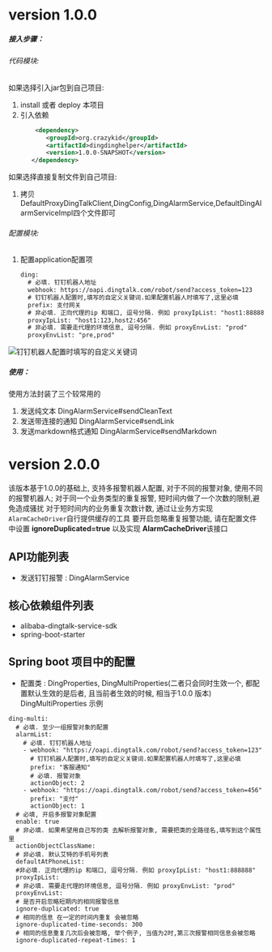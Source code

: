 
# version 1.0.0
##### 接入步骤：
###### 代码模块:
如果选择引入jar包到自己项目:
1. install 或者 deploy 本项目
2. 引入依赖   
     ```xml
         <dependency>
            <groupId>org.crazykid</groupId>
            <artifactId>dingdinghelper</artifactId>
            <version>1.0.0-SNAPSHOT</version>
        </dependency>
     ```
如果选择直接复制文件到自己项目:
1. 拷贝DefaultProxyDingTalkClient,DingConfig,DingAlarmService,DefaultDingAlarmServiceImpl四个文件即可

###### 配置模块:
1. 配置application配置项   
    ```xml
    ding:
      # 必填. 钉钉机器人地址
      webhook: https://oapi.dingtalk.com/robot/send?access_token=123
      # 钉钉机器人配置时,填写的自定义关键词.如果配置机器人时填写了,这里必填
      prefix: 支付网关
      # 非必填. 正向代理的ip 和端口, 逗号分隔. 例如 proxyIpList: "host1:888888"
      proxyIpList: "host1:123,host2:456"
      # 非必填. 需要走代理的环境信息, 逗号分隔. 例如 proxyEnvList: "prod"
      proxyEnvList: "pre,prod"
    ``` 
![钉钉机器人配置时填写的自定义关键词](https://oss.getjing.cn/document/20220119/ding_prefix.png)

##### 使用：
使用方法封装了三个较常用的
1. 发送纯文本 DingAlarmService#sendCleanText
2. 发送带连接的通知 DingAlarmService#sendLink
3. 发送markdown格式通知 DingAlarmService#sendMarkdown

# version 2.0.0
该版本基于1.0.0的基础上, 支持多报警机器人配置, 对于不同的报警对象, 使用不同的报警机器人;
对于同一个业务类型的重复报警, 短时间内做了一个次数的限制,避免造成骚扰
对于短时间内的业务重复次数计数, 通过让业务方实现`AlarmCacheDriver`自行提供缓存的工具
要开启忽略重复报警功能, 请在配置文件中设置 **ignoreDuplicated=true** 以及实现 **AlarmCacheDriver**该接口

## API功能列表
- 发送钉钉报警 : DingAlarmService 

## 核心依赖组件列表

- alibaba-dingtalk-service-sdk
- spring-boot-starter
## Spring boot 项目中的配置

- 配置类 : DingProperties, DingMultiProperties(二者只会同时生效一个, 都配置默认生效的是后者, 且当前者生效的时候, 相当于1.0.0 版本)
  DingMultiProperties 示例
```
ding-multi:
  # 必填. 至少一组报警对象的配置
  alarmList:
    # 必填. 钉钉机器人地址
    - webhook: "https://oapi.dingtalk.com/robot/send?access_token=123"
      # 钉钉机器人配置时,填写的自定义关键词.如果配置机器人时填写了,这里必填
      prefix: "客服通知"
      # 必填. 报警对象
      actionObject: 2
    - webhook: "https://oapi.dingtalk.com/robot/send?access_token=456"
      prefix: "支付"
      actionObject: 1
  # 必填, 开启多报警对象配置
  enable: true
  # 非必填. 如果希望用自己写的类 去解析报警对象, 需要把类的全路径名,填写到这个属性里
  actionObjectClassName:
  # 非必填. 默认艾特的手机号列表
  defaultAtPhoneList:
  #非必填. 正向代理的ip 和端口, 逗号分隔. 例如 proxyIpList: "host1:888888"
  proxyIpList:
  # 非必填. 需要走代理的环境信息, 逗号分隔. 例如 proxyEnvList: "prod"
  proxyEnvList:
  # 是否开启忽略短期内的相同报警信息
  ignore-duplicated: true
  # 相同的信息 在一定的时间内重复 会被忽略
  ignore-duplicated-time-seconds: 300
  # 相同的信息重复几次后会被忽略, 举个例子, 当值为2时,第三次报警相同信息会被忽略
  ignore-duplicated-repeat-times: 1
```